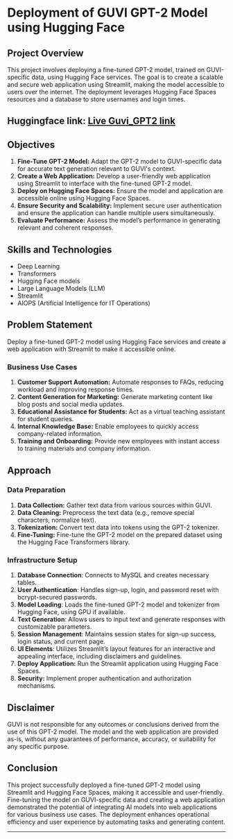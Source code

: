 # Deployment of GUVI GPT-2 Model using Hugging Face

## Project Overview

This project involves deploying a fine-tuned GPT-2 model, trained on GUVI-specific data, using Hugging Face services. The goal is to create a scalable and secure web application using Streamlit, making the model accessible to users over the internet. The deployment leverages Hugging Face Spaces resources and a database to store usernames and login times.

## Huggingface link: [Live Guvi_GPT2 link](https://huggingface.co/spaces/Annie07/Gpt2_Guvi)

## Objectives

1. **Fine-Tune GPT-2 Model:** Adapt the GPT-2 model to GUVI-specific data for accurate text generation relevant to GUVI's context.
2. **Create a Web Application:** Develop a user-friendly web application using Streamlit to interface with the fine-tuned GPT-2 model.
3. **Deploy on Hugging Face Spaces:** Ensure the model and application are accessible online using Hugging Face Spaces.
4. **Ensure Security and Scalability:** Implement secure user authentication and ensure the application can handle multiple users simultaneously.
5. **Evaluate Performance:** Assess the model’s performance in generating relevant and coherent responses.

## Skills and Technologies

- Deep Learning
- Transformers
- Hugging Face models
- Large Language Models (LLM)
- Streamlit
- AIOPS (Artificial Intelligence for IT Operations)

## Problem Statement

Deploy a fine-tuned GPT-2 model using Hugging Face services and create a web application with Streamlit to make it accessible online.

### Business Use Cases

1. **Customer Support Automation:** Automate responses to FAQs, reducing workload and improving response times.
2. **Content Generation for Marketing:** Generate marketing content like blog posts and social media updates.
3. **Educational Assistance for Students:** Act as a virtual teaching assistant for student queries.
4. **Internal Knowledge Base:** Enable employees to quickly access company-related information.
5. **Training and Onboarding:** Provide new employees with instant access to training materials and company information.

## Approach

### Data Preparation

1. **Data Collection:** Gather text data from various sources within GUVI.
2. **Data Cleaning:** Preprocess the text data (e.g., remove special characters, normalize text).
3. **Tokenization:** Convert text data into tokens using the GPT-2 tokenizer.
4. **Fine-Tuning:** Fine-tune the GPT-2 model on the prepared dataset using the Hugging Face Transformers library.

### Infrastructure Setup

1. **Database Connection**: Connects to MySQL and creates necessary tables.
2. **User Authentication**: Handles sign-up, login, and password reset with bcrypt-secured passwords.
3. **Model Loading**: Loads the fine-tuned GPT-2 model and tokenizer from Hugging Face, using GPU if available.
4. **Text Generation**: Allows users to input text and generate responses with customizable parameters.
5. **Session Management**: Maintains session states for sign-up success, login status, and current page.
6. **UI Elements**: Utilizes Streamlit’s layout features for an interactive and appealing interface, including disclaimers and guidelines.
7. **Deploy Application:** Run the Streamlit application using Hugging Face Spaces.
8. **Security:** Implement proper authentication and authorization mechanisms.

## Disclaimer

GUVI is not responsible for any outcomes or conclusions derived from the use of this GPT-2 model. The model and the web application are provided as-is, without any guarantees of performance, accuracy, or suitability for any specific purpose.

## Conclusion

This project successfully deployed a fine-tuned GPT-2 model using Streamlit and Hugging Face Spaces, making it accessible and user-friendly. Fine-tuning the model on GUVI-specific data and creating a web application demonstrated the potential of integrating AI models into web applications for various business use cases. The deployment enhances operational efficiency and user experience by automating tasks and generating content.

---
